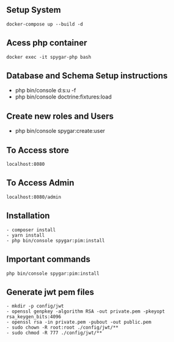 ## Setup System
`docker-compose up --build -d`

## Acess php container
`docker exec -it spygar-php bash`

## Database and Schema Setup instructions
   - php bin/console d:s:u -f
   - php bin/console doctrine:fixtures:load

## Create new roles and Users
- php bin/console spygar:create:user

## To Access store
`localhost:8080`

## To Access Admin
`localhost:8080/admin`


## Installation

```
- composer install
- yarn install
- php bin/console spygar:pim:install
```
## Important commands
```
php bin/console spygar:pim:install
```
## Generate jwt pem files
```
- mkdir -p config/jwt
- openssl genpkey -algorithm RSA -out private.pem -pkeyopt rsa_keygen_bits:4096
- openssl rsa -in private.pem -pubout -out public.pem
- sudo chown -R root:root ./config/jwt/**
- sudo chmod -R 777 ./config/jwt/**
```